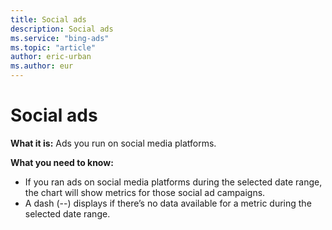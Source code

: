 ```yaml
---
title: Social ads
description: Social ads
ms.service: "bing-ads"
ms.topic: "article"
author: eric-urban
ms.author: eur
---
```


# Social ads

**What it is:** Ads you run on social media platforms.

**What you need to know:**
- If you ran ads on social media platforms during the selected date range, the chart will show metrics for those social ad campaigns.
- A dash (--) displays if there’s no data available for a metric during the selected date range.


